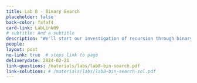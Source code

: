 ```yaml
---
title: Lab 8 - Binary Search
placeholder: false
back-color: fafaf4
card-link: LabLink09
# subtitle: And a subtitle
description: "We'll start our investigation of recursion through binary search and the many variations of the binary search problem."
people:
layout: post
no-link: true  # stops link to page 
deliverydate: 2024-02-21
link-questions: /materials/labs/lab8-bin-search.pdf
link-solutions: # /materials/labs/lab8-bin-search-sol.pdf
---
```










